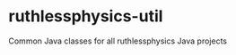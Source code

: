 ruthlessphysics-util
====================

Common Java classes for all ruthlessphysics Java projects
